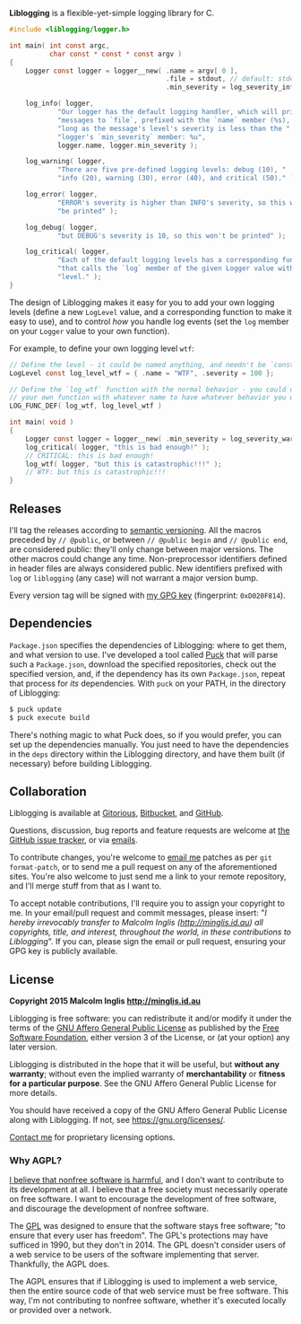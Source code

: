 **Liblogging** is a flexible-yet-simple logging library for C.

``` c
#include <liblogging/logger.h>

int main( int const argc,
          char const * const * const argv )
{
    Logger const logger = logger__new( .name = argv[ 0 ],
                                       .file = stdout, // default: stderr
                                       .min_severity = log_severity_info );

    log_info( logger,
            "Our logger has the default logging handler, which will print "
            "messages to `file`, prefixed with the `name` member (%s), so "
            "long as the message's level's severity is less than the "
            "logger's `min_severity` member: %u",
            logger.name, logger.min_severity );

    log_warning( logger,
            "There are five pre-defined logging levels: debug (10), "
            "info (20), warning (30), error (40), and critical (50)." );

    log_error( logger,
            "ERROR's severity is higher than INFO's severity, so this will "
            "be printed" );

    log_debug( logger,
            "but DEBUG's severity is 10, so this won't be printed" );

    log_critical( logger,
            "Each of the default logging levels has a corresponding function "
            "that calls the `log` member of the given Logger value with that "
            "level." );
}
```

The design of Liblogging makes it easy for you to add your own logging levels (define a new `LogLevel` value, and a corresponding function to make it easy to use), and to control *how* you handle log events (set the `log` member on your `Logger` value to your own function).

For example, to define your own logging level `wtf`:

``` c
// Define the level - it could be named anything, and needn't be `const`:
LogLevel const log_level_wtf = { .name = "WTF", .severity = 100 };

// Define the `log_wtf` function with the normal behavior - you could define
// your own function with whatever name to have whatever behavior you want:
LOG_FUNC_DEF( log_wtf, log_level_wtf )

int main( void )
{
    Logger const logger = logger__new( .min_severity = log_severity_warning );
    log_critical( logger, "this is bad enough!" );
    // CRITICAL: this is bad enough!
    log_wtf( logger, "but this is catastrophic!!!" );
    // WTF: but this is catastrophic!!!
}
```


## Releases

I'll tag the releases according to [semantic versioning](http://semver.org/spec/v2.0.0.html). All the macros preceded by `// @public`, or between `// @public begin` and `// @public end`, are considered public: they'll only change between major versions. The other macros could change any time. Non-preprocessor identifiers defined in header files are always considered public. New identifiers prefixed with `log` or `liblogging` (any case) will not warrant a major version bump.

Every version tag will be signed with [my GPG key](http://pool.sks-keyservers.net/pks/lookup?op=vindex&search=0xD020F814) (fingerprint: `0xD020F814`).


## Dependencies

`Package.json` specifies the dependencies of Liblogging: where to get them, and what version to use. I've developed a tool called [Puck](https://gitorious.org/mcinglis/puck) that will parse such a `Package.json`, download the specified repositories, check out the specified version, and, if the dependency has its own `Package.json`, repeat that process for *its* dependencies. With `puck` on your PATH, in the directory of Liblogging:

``` sh
$ puck update
$ puck execute build
```

There's nothing magic to what Puck does, so if you would prefer, you can set up the dependencies manually. You just need to have the dependencies in the `deps` directory within the Liblogging directory, and have them built (if necessary) before building Liblogging.


## Collaboration

Liblogging is available at [Gitorious](https://gitorious.org/mcinglis/liblogging), [Bitbucket](https://bitbucket.org/mcinglis/liblogging), and [GitHub](https://github.com/mcinglis/liblogging).

Questions, discussion, bug reports and feature requests are welcome at [the GitHub issue tracker](https://github.com/mcinglis/liblogging/issues), or via [emails](mailto:me@minglis.id.au).

To contribute changes, you're welcome to [email me](mailto:me@minglis.id.au) patches as per `git format-patch`, or to send me a pull request on any of the aforementioned sites. You're also welcome to just send me a link to your remote repository, and I'll merge stuff from that as I want to.

To accept notable contributions, I'll require you to assign your copyright to me. In your email/pull request and commit messages, please insert: "*I hereby irrevocably transfer to Malcolm Inglis (http://minglis.id.au) all copyrights, title, and interest, throughout the world, in these contributions to Liblogging*". If you can, please sign the email or pull request, ensuring your GPG key is publicly available.


## License

**Copyright 2015 Malcolm Inglis <http://minglis.id.au>**

Liblogging is free software: you can redistribute it and/or modify it under the terms of the [GNU Affero General Public License](https://gnu.org/licenses/agpl.html) as published by the [Free Software Foundation](https://fsf.org), either version 3 of the License, or (at your option) any later version.

Liblogging is distributed in the hope that it will be useful, but **without any warranty**; without even the implied warranty of **merchantability** or **fitness for a particular purpose**. See the GNU Affero General Public License for more details.

You should have received a copy of the GNU Affero General Public License along with Liblogging. If not, see <https://gnu.org/licenses/>.

[Contact me](mailto:me@minglis.id.au) for proprietary licensing options.

### Why AGPL?

[I believe that nonfree software is harmful](http://minglis.id.au/blog/2014/04/09/free-software-free-society.html), and I don't want to contribute to its development at all. I believe that a free society must necessarily operate on free software. I want to encourage the development of free software, and discourage the development of nonfree software.

The [GPL](https://gnu.org/licenses/gpl.html) was designed to ensure that the software stays free software; "to ensure that every user has freedom". The GPL's protections may have sufficed in 1990, but they don't in 2014. The GPL doesn't consider users of a web service to be users of the software implementing that server. Thankfully, the AGPL does.

The AGPL ensures that if Liblogging is used to implement a web service, then the entire source code of that web service must be free software. This way, I'm not contributing to nonfree software, whether it's executed locally or provided over a network.

